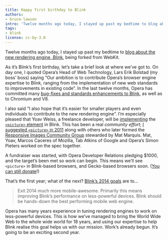 ```yaml
---
title: Happy first birthday to Blink
authors:
- bruce-lawson
intro: 'Twelve months ago today, I stayed up past my bedtime to blog about the new rendering engine, Blink, being forked from WebKit. As it’s Blink’s first birthday, let’s take a brief look at where we’ve got to.'
tags:
- blink
license: cc-by-3.0
---
```


Twelve months ago today, I stayed up past my bedtime to [blog about the new rendering engine, Blink](http://www.brucelawson.co.uk/2013/hello-blink/), being forked from WebKit.

As it’s Blink’s first birthday, let’s take a brief look at where we’ve got to. On day one, I quoted Opera’s Head of Web Technology, Lars Erik Bolstad (my boss’ boss) saying “Our ambition is to contribute Opera’s browser engine expertise to Blink, ranging from the implementation of new web standards to improvements in existing code”. In the last twelve months, Opera has committed many [bug-fixes and standards enhancements to Blink](http://operasoftware.github.io/upstreamtools/#blink), as well as to Chromium and V8.

I also said “I also hope that it’s easier for smaller players and even individuals to contribute to the new rendering engine”. I’m especially pleased that Yoav Weiss, a freelance developer, will be [implementing](http://alistapart.com/blog/post/bringing-responsive-images-to-browsers) the [`<picture>` element](http://picture.responsiveimages.org/) in Blink. This has been a real _community effort_; [I suggested `<picture>` in 2011](http://www.brucelawson.co.uk/2011/notes-on-adaptive-images-yet-again/) along with others who later formed the [Responsive Images Community Group](http://responsiveimages.org/) stewarded by Mat Marquis. Mat, Yoav, Marcos Caceres of Mozilla, Tab Atkins of Google and Opera’s Simon Pieters worked on the spec together.

A fundraiser was started, with Opera Developer Relations pledging $1000, and the target’s been met so work can begin. This means we’ll see `<picture>` in Blink-based browsers, and Gecko-based browsers soon. ([You can still donate](https://www.indiegogo.com/projects/picture-element-implementation-in-blink)!)

That’s the first year; what of the next? [Blink’s 2014 goals](https://groups.google.com/a/chromium.org/forum/#!msg/blink-dev/Z5OzwYh3Wfk/IWooaY5FZowJ) are to…

> Exit 2014 much more mobile-awesome. Primarily this means improving Blink’s performance on less-powerful devices. Blink should be hands-down the best performing mobile web engine.

Opera has many years experience in tuning rendering engines to work on less-powerful devices. This is how we’ve managed to bring the World Wide Web to the whole wide world for 18 years, and using our expertise to help Blink realise this goal helps us with our mission. Work’s already begun. It’s going to be an exciting second year.
